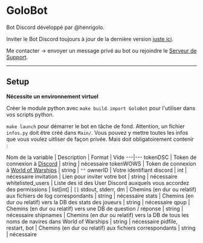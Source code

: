 # GoloBot

Bot Discord développé par @henrigolo.

Inviter le Bot Discord toujours à jour de la dernière version [juste ici](https://discord.com/api/oauth2/authorize?client_id=1045367982060220557&permissions=8&scope=bot%20applications.commands).

Me contacter -> envoyer un message privé au bot ou rejoindre le [Serveur de Support](https://discord.gg/V2spkxSp8N).

---

## Setup

**Nécessite un environnement virtuel**

Créer le module python avec `make build`.
`import GoloBot` pour l'utiliser dans vos scripts python.

`make launch` pour démarrer le bot en tâche de fond.
Attention, un fichier `infos.py` doit être créé dans `Main/`.
Vous pouvez y mettre toutes les infos que vous voulez uitliser de façon privée.
Mais doit obligatoirement contenir :

Nom de la variable | Description | Format | Vide
---|---
tokenDSC | Token de connexion à [Discord](https://discord.com/developers/applications) | string | nécessaire
tokenWOWS | Token de connexion à [World of Warships](https://developers.wargaming.net/reference/all/wows/) | string | `""`
ownerID | Votre identifiant discord | int | nécessaire
invitation | Lien pour inviter votre bot | string | nécessaire
whitelisted_users | Liste des id des User Discord auxquels vous accordez des permissions | list[int] | `[]`
stdout, stderr, dm | Chemins (en dur ou relatif) aux fichiers de log correspondants | string | nécessaire
stats | Chemins (en dur ou relatif) vers la DB des stats des joueurs | string | nécessaire
qpup | Chemins (en dur ou relatif) vers une DB de question / réponse | string | nécessaire
shipnames | Chemins (en dur ou relatif) vers la DB de tous les noms de navires dans World of Warships | string | nécessaire
pidfile, restart, bot | Chemins (en dur ou relatif) aux fichiers correspondants | string | nécessaire
